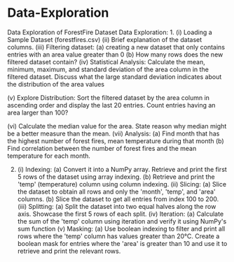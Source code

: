 # Data-Exploration
Data Exploration of ForestFire Dataset
Data Exploration:
1.
(i) Loading a Sample Dataset (forestfires.csv)
(ii) Brief explanation of the dataset columns.
(iii) Filtering dataset:
(a) creating a new dataset that only contains entries with an area value greater than 0
(b) How many rows does the new filtered dataset contain?
(iv) Statistical Analysis: Calculate the mean, minimum, maximum, and standard
deviation of the area column in the filtered dataset.
Discuss what the large standard deviation indicates about
the distribution of the area values

(v) Explore Distribution: Sort the filtered dataset by the area column in ascending
order and display the last 20 entries. Count entries
having an area larger than 100?

(vi) Calculate the median value for the area. State reason why median might be a
better measure than the mean.
(vii) Analysis:
(a) Find month that has the highest number of forest fires, mean temperature during that
month
(b) Find correlation between the number of forest fires and the mean temperature for
each month.

2. (i) Indexing:
(a) Convert it into a NumPy array. Retrieve and print the first 5 rows of the dataset using array
indexing.
(b) Retrieve and print the 'temp' (temperature) column using column indexing.
(ii) Slicing:
(a) Slice the dataset to obtain all rows and only the 'month', 'temp', and 'area' columns.
(b) Slice the dataset to get all entries from index 100 to 200.
(iii) Splitting:
(a) Split the dataset into two equal halves along the row axis. Showcase the first 5 rows of each
split.
(iv) Iteration:
(a) Calculate the sum of the 'temp' column using iteration and verify it
using NumPy's sum function
(v) Masking:
(a) Use boolean indexing to filter and print all rows where the 'temp' column has values greater
than 20°C. Create a boolean mask for entries where the 'area' is greater than 10 and use it to
retrieve and print the relevant rows.
